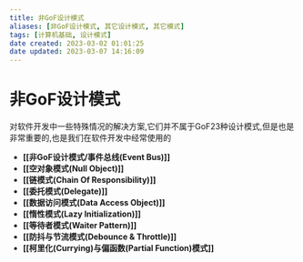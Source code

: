 ```yaml
---
title: 非GoF设计模式
aliases: [非GoF设计模式, 其它设计模式, 其它模式]
tags: [计算机基础, 设计模式]
date created: 2023-03-02 01:01:25
date updated: 2023-03-07 14:16:09
---
```


# 非GoF设计模式

对软件开发中一些特殊情况的解决方案,它们并不属于GoF23种设计模式,但是也是非常重要的,也是我们在软件开发中经常使用的

- **[[非GoF设计模式/事件总线(Event Bus)]]**
- **[[空对象模式(Null Object)]]**
- **[[链模式(Chain Of Responsibility)]]**
- **[[委托模式(Delegate)]]**
- **[[数据访问模式(Data Access Object)]]**
- **[[惰性模式(Lazy Initialization)]]**
- **[[等待者模式(Waiter Pattern)]]**
- **[[防抖与节流模式(Debounce & Throttle)]]**
- **[[柯里化(Currying)与偏函数(Partial Function)模式]]**
